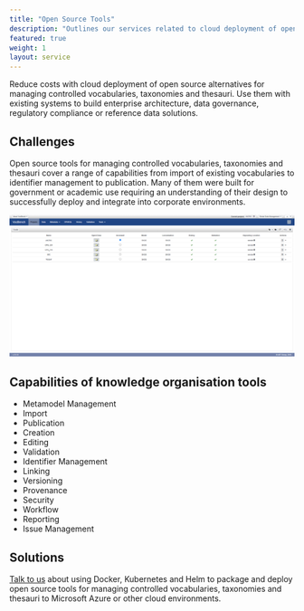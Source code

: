 ```yaml
---
title: "Open Source Tools"
description: "Outlines our services related to cloud deployment of open-source tools for managing controlled vocabularies, taxonomies and thesauri."
featured: true
weight: 1
layout: service
---
```


Reduce costs with cloud deployment of open source alternatives for managing controlled vocabularies, taxonomies and thesauri. Use them with existing systems to build enterprise architecture, data governance, regulatory compliance or reference data solutions.

## Challenges

Open source tools for managing controlled vocabularies, taxonomies and thesauri cover a range of capabilities from import of existing vocabularies to identifier management to publication. Many of them were built for government or academic use requiring an understanding of their design to successfully deploy and integrate into corporate environments.

![VocBench](/images/oss/vocbench.png "VocBench 9.1.0 with preloaded taxonomies.")

## Capabilities of knowledge organisation tools

 * Metamodel Management
 * Import
 * Publication
 * Creation
 * Editing
 * Validation
 * Identifier Management
 * Linking
 * Versioning
 * Provenance
 * Security
 * Workflow
 * Reporting
 * Issue Management

## Solutions

[Talk to us](/contact) about using Docker, Kubernetes and Helm to package and deploy open source tools for managing controlled vocabularies, taxonomies and thesauri to Microsoft Azure or other cloud environments.
